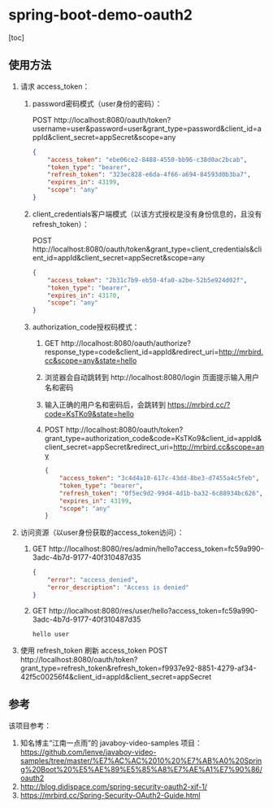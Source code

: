 # spring-boot-demo-oauth2

[toc]

## 使用方法

1. 请求 access_token：
   
   1. password密码模式（user身份的密码）：
   
      POST http://localhost:8080/oauth/token?username=user&password=user&grant_type=password&client_id=appId&client_secret=appSecret&scope=any
   
      ```json
      {
          "access_token": "ebe06ce2-8488-4550-bb96-c38d0ac2bcab",
          "token_type": "bearer",
          "refresh_token": "323ec828-e6da-4f66-a694-84593d0b3ba7",
          "expires_in": 43199,
          "scope": "any"
      }
      ```
   
      
   
   2. client_credentials客户端模式（以该方式授权是没有身份信息的，且没有 refresh_token）：
   
      POST http://localhost:8080/oauth/token&grant_type=client_credentials&client_id=appId&client_secret=appSecret&scope=any
   
      ```json
      {
          "access_token": "2b31c7b9-eb50-4fa0-a2be-52b5e924d02f",
          "token_type": "bearer",
          "expires_in": 43170,
          "scope": "any"
      }
      ```
   
      
      
   3. authorization_code授权码模式：
   
      1. GET http://localhost:8080/oauth/authorize?response_type=code&client_id=appId&redirect_uri=http://mrbird.cc&scope=any&state=hello
   
      2. 浏览器会自动跳转到 http://localhost:8080/login 页面提示输入用户名和密码
   
      3. 输入正确的用户名和密码后，会跳转到 https://mrbird.cc/?code=KsTKo9&state=hello
   
      4. POST http://localhost:8080/oauth/token?grant_type=authorization_code&code=KsTKo9&client_id=appId&client_secret=appSecret&redirect_uri=http://mrbird.cc&scope=any
   
         ```json
         {
             "access_token": "3c4d4a10-617c-43dd-8be3-d7455a4c5feb",
             "token_type": "bearer",
             "refresh_token": "0f5ec9d2-99d4-4d1b-ba32-6c88934bc626",
             "expires_in": 43199,
             "scope": "any"
         }
         ```
   
         
   
2. 访问资源（以user身份获取的access_token访问）：

   1. GET http://localhost:8080/res/admin/hello?access_token=fc59a990-3adc-4b7d-9177-40f310487d35

      ```json
      {
          "error": "access_denied",
          "error_description": "Access is denied"
      }
      ```

      

   2. GET http://localhost:8080/res/user/hello?access_token=fc59a990-3adc-4b7d-9177-40f310487d35

      ```
      hello user
      ```
      
      
      
   
3. 使用 refresh_token 刷新 access_token
   POST http://localhost:8080/oauth/token?grant_type=refresh_token&refresh_token=f9937e92-8851-4279-af34-42f5c00256f4&client_id=appId&client_secret=appSecret

## 参考

该项目参考：

1. 知名博主“江南一点雨”的 javaboy-video-samples 项目：https://github.com/lenve/javaboy-video-samples/tree/master/%E7%AC%AC%2010%20%E7%AB%A0%20Spring%20Boot%20%E5%AE%89%E5%85%A8%E7%AE%A1%E7%90%86/oauth2
2. http://blog.didispace.com/spring-security-oauth2-xjf-1/
3. https://mrbird.cc/Spring-Security-OAuth2-Guide.html


